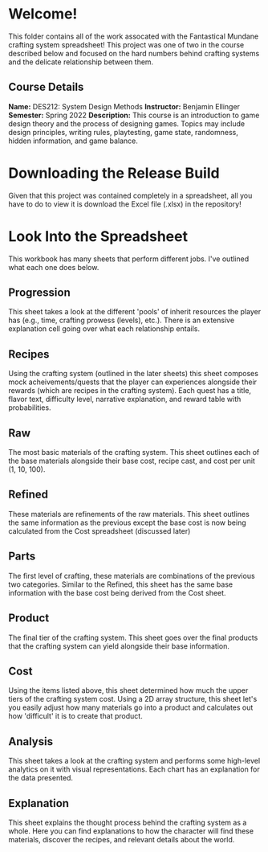 # Welcome!
This folder contains all of the work assocated with the Fantastical Mundane crafting system spreadsheet! This project was one of two in the course described below and focused on the hard numbers behind crafting systems and the delicate relationship between them.

## Course Details
**Name:** DES212: System Design Methods
**Instructor:** Benjamin Ellinger
**Semester:** Spring 2022
**Description:** This course is an introduction to game design theory and
the process of designing games. Topics may include design
principles, writing rules, playtesting, game state, randomness,
hidden information, and game balance.

# Downloading the Release Build
Given that this project was contained completely in a spreadsheet, all you have to do to view it is download the Excel file (.xlsx) in the repository!

# Look Into the Spreadsheet
This workbook has many sheets that perform different jobs. I've outlined what each one does below.

## Progression
This sheet takes a look at the different 'pools' of inherit resources the player has (e.g., time, crafting prowess (levels), etc.). There is an extensive explanation cell going over what each relationship entails.

## Recipes
Using the crafting system (outlined in the later sheets) this sheet composes mock acheivements/quests that the player can experiences alongside their rewards (which are recipes in the crafting system). Each quest has a title, flavor text, difficulty level, narrative explanation, and reward table with probabilities.

## Raw
The most basic materials of the crafting system. This sheet outlines each of the base materials alongside their base cost, recipe cast, and cost per unit (1, 10, 100). 

## Refined
These materials are refinements of the raw materials. This sheet outlines the same information as the previous except the base cost is now being calculated from the Cost spreadsheet (discussed later)

## Parts
The first level of crafting, these materials are combinations of the previous two categories. Similar to the Refined, this sheet has the same base information with the base cost being derived from the Cost sheet.

## Product
The final tier of the crafting system. This sheet goes over the final products that the crafting system can yield alongside their base information.

## Cost
Using the items listed above, this sheet determined how much the upper tiers of the crafting system cost. Using a 2D array structure, this sheet let's you easily adjust how many materials go into a product and calculates out how 'difficult' it is to create that product.

## Analysis
This sheet takes a look at the crafting system and performs some high-level analytics on it with visual representations. Each chart has an explanation for the data presented.

## Explanation
This sheet explains the thought process behind the crafting system as a whole. Here you can find explanations to how the character will find these materials, discover the recipes, and relevant details about the world.